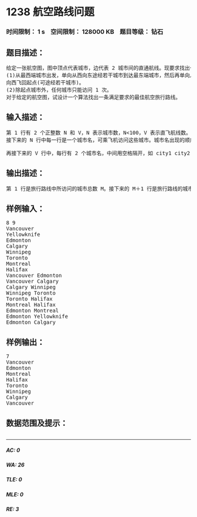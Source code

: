 # 1238 航空路线问题   
### 时间限制： 1 s&nbsp;&nbsp;&nbsp;&nbsp;空间限制： 128000 KB&nbsp;&nbsp;&nbsp;&nbsp;题目等级： 钻石  
## 题目描述：  

<pre>
给定一张航空图，图中顶点代表城市，边代表 2 城市间的直通航线。现要求找出一条满足下述限制条件的且途经城市最多的旅行路线。   
(1)从最西端城市出发，单向从西向东途经若干城市到达最东端城市，然后再单向从东  
向西飞回起点(可途经若干城市)。   
(2)除起点城市外，任何城市只能访问 1 次。    
对于给定的航空图，试设计一个算法找出一条满足要求的最佳航空旅行路线。
</pre>
  
  
## 输入描述：  

<pre>
第 1 行有 2 个正整数 N 和 V，N 表示城市数，N<100，V 表示直飞航线数。
接下来的 N 行中每一行是一个城市名，可乘飞机访问这些城市。城市名出现的顺序是从西向东。也就是说，设 i,j 是城市表列中城市出现的顺序，当 i>j 时，表示城市 i 在城市 j 的东边，而且不会有 2 个城市在同一条经线上。城市名是一个长度不超过15 的字符串，串中的字符可以是字母或阿拉伯数字。例如，AGR34 或 BEL4。
  
再接下来的 V 行中，每行有 2 个城市名，中间用空格隔开，如 city1 city2 表示city1到 city2 有一条直通航线，从 city2 到 city1 也有一条直通航线。
</pre>
  
  
## 输出描述：  

<pre>
第 1 行是旅行路线中所访问的城市总数 M。接下来的 M＋1 行是旅行路线的城市名，每行写 1 个城市名。首先是出发城市名，然后按访问顺序列出其它城市名。注意，最后 1 行（终点城市）的城市名必然是出发城市名。如果问题无解，则输出“No Solution!”。
</pre>
  
  
## 样例输入：  

<pre>
8 9 
Vancouver 
Yellowknife 
Edmonton 
Calgary 
Winnipeg 
Toronto 
Montreal 
Halifax 
Vancouver Edmonton 
Vancouver Calgary 
Calgary Winnipeg 
Winnipeg Toronto 
Toronto Halifax 
Montreal Halifax 
Edmonton Montreal 
Edmonton Yellowknife 
Edmonton Calgary
</pre>
  
  
## 样例输出：  

<pre>
7 
Vancouver 
Edmonton 
Montreal 
Halifax 
Toronto 
Winnipeg 
Calgary 
Vancouver
</pre>
  
  
## 数据范围及提示：  

<pre>
</pre>
  
  
***  

##### AC: 0  
##### WA: 26  
##### TLE: 0  
##### MLE: 0  
##### RE: 3  
